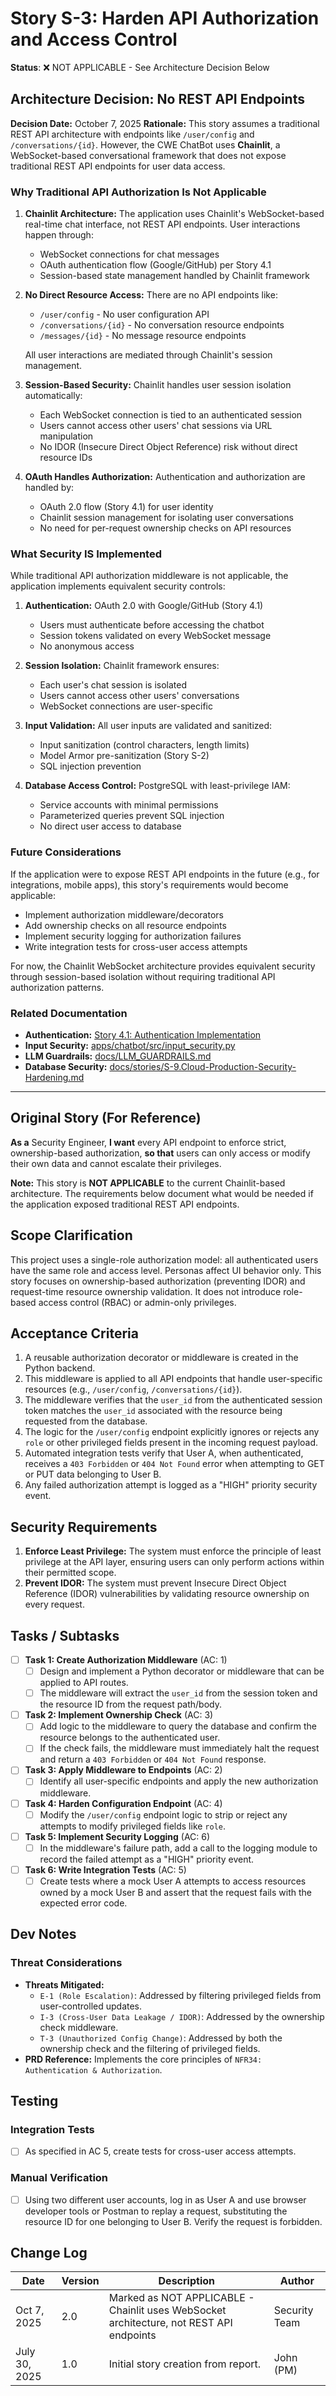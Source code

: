# Story S-3: Harden API Authorization and Access Control

**Status**: ❌ NOT APPLICABLE - See Architecture Decision Below

## Architecture Decision: No REST API Endpoints

**Decision Date:** October 7, 2025
**Rationale:** This story assumes a traditional REST API architecture with endpoints like `/user/config` and `/conversations/{id}`. However, the CWE ChatBot uses **Chainlit**, a WebSocket-based conversational framework that does not expose traditional REST API endpoints for user data access.

### Why Traditional API Authorization Is Not Applicable

1. **Chainlit Architecture:** The application uses Chainlit's WebSocket-based real-time chat interface, not REST API endpoints. User interactions happen through:
   - WebSocket connections for chat messages
   - OAuth authentication flow (Google/GitHub) per Story 4.1
   - Session-based state management handled by Chainlit framework

2. **No Direct Resource Access:** There are no API endpoints like:
   - `/user/config` - No user configuration API
   - `/conversations/{id}` - No conversation resource endpoints
   - `/messages/{id}` - No message resource endpoints

   All user interactions are mediated through Chainlit's session management.

3. **Session-Based Security:** Chainlit handles user session isolation automatically:
   - Each WebSocket connection is tied to an authenticated session
   - Users cannot access other users' chat sessions via URL manipulation
   - No IDOR (Insecure Direct Object Reference) risk without direct resource IDs

4. **OAuth Handles Authorization:** Authentication and authorization are handled by:
   - OAuth 2.0 flow (Story 4.1) for user identity
   - Chainlit session management for isolating user conversations
   - No need for per-request ownership checks on API resources

### What Security IS Implemented

While traditional API authorization middleware is not applicable, the application implements equivalent security controls:

1. **Authentication:** OAuth 2.0 with Google/GitHub (Story 4.1)
   - Users must authenticate before accessing the chatbot
   - Session tokens validated on every WebSocket message
   - No anonymous access

2. **Session Isolation:** Chainlit framework ensures:
   - Each user's chat session is isolated
   - Users cannot access other users' conversations
   - WebSocket connections are user-specific

3. **Input Validation:** All user inputs are validated and sanitized:
   - Input sanitization (control characters, length limits)
   - Model Armor pre-sanitization (Story S-2)
   - SQL injection prevention

4. **Database Access Control:** PostgreSQL with least-privilege IAM:
   - Service accounts with minimal permissions
   - Parameterized queries prevent SQL injection
   - No direct user access to database

### Future Considerations

If the application were to expose REST API endpoints in the future (e.g., for integrations, mobile apps), this story's requirements would become applicable:

- Implement authorization middleware/decorators
- Add ownership checks on all resource endpoints
- Implement security logging for authorization failures
- Write integration tests for cross-user access attempts

For now, the Chainlit WebSocket architecture provides equivalent security through session-based isolation without requiring traditional API authorization patterns.

### Related Documentation

- **Authentication:** [Story 4.1: Authentication Implementation](S-4.1-Authentication-Mechanisms.md)
- **Input Security:** [apps/chatbot/src/input_security.py](../../apps/chatbot/src/input_security.py)
- **LLM Guardrails:** [docs/LLM_GUARDRAILS.md](../LLM_GUARDRAILS.md)
- **Database Security:** [docs/stories/S-9.Cloud-Production-Security-Hardening.md](S-9.Cloud-Production-Security-Hardening.md)

---

## Original Story (For Reference)

**As a** Security Engineer,
**I want** every API endpoint to enforce strict, ownership-based authorization,
**so that** users can only access or modify their own data and cannot escalate their privileges.

**Note:** This story is **NOT APPLICABLE** to the current Chainlit-based architecture. The requirements below document what would be needed if the application exposed traditional REST API endpoints.

## Scope Clarification

This project uses a single-role authorization model: all authenticated users have the same role and access level. Personas affect UI behavior only. This story focuses on ownership-based authorization (preventing IDOR) and request-time resource ownership validation. It does not introduce role-based access control (RBAC) or admin-only privileges.

## Acceptance Criteria

1.  A reusable authorization decorator or middleware is created in the Python backend.
2.  This middleware is applied to all API endpoints that handle user-specific resources (e.g., `/user/config`, `/conversations/{id}`).
3.  The middleware verifies that the `user_id` from the authenticated session token matches the `user_id` associated with the resource being requested from the database.
4.  The logic for the `/user/config` endpoint explicitly ignores or rejects any `role` or other privileged fields present in the incoming request payload.
5.  Automated integration tests verify that User A, when authenticated, receives a `403 Forbidden` or `404 Not Found` error when attempting to GET or PUT data belonging to User B.
6.  Any failed authorization attempt is logged as a "HIGH" priority security event.

## Security Requirements

1.  **Enforce Least Privilege:** The system must enforce the principle of least privilege at the API layer, ensuring users can only perform actions within their permitted scope.
2.  **Prevent IDOR:** The system must prevent Insecure Direct Object Reference (IDOR) vulnerabilities by validating resource ownership on every request.

## Tasks / Subtasks

-   [ ] **Task 1: Create Authorization Middleware** (AC: 1)
    -   [ ] Design and implement a Python decorator or middleware that can be applied to API routes.
    -   [ ] The middleware will extract the `user_id` from the session token and the resource ID from the request path/body.
-   [ ] **Task 2: Implement Ownership Check** (AC: 3)
    -   [ ] Add logic to the middleware to query the database and confirm the resource belongs to the authenticated user.
    -   [ ] If the check fails, the middleware must immediately halt the request and return a `403 Forbidden` or `404 Not Found` response.
-   [ ] **Task 3: Apply Middleware to Endpoints** (AC: 2)
    -   [ ] Identify all user-specific endpoints and apply the new authorization middleware.
-   [ ] **Task 4: Harden Configuration Endpoint** (AC: 4)
    -   [ ] Modify the `/user/config` endpoint logic to strip or reject any attempts to modify privileged fields like `role`.
-   [ ] **Task 5: Implement Security Logging** (AC: 6)
    -   [ ] In the middleware's failure path, add a call to the logging module to record the failed attempt as a "HIGH" priority event.
-   [ ] **Task 6: Write Integration Tests** (AC: 5)
    -   [ ] Create tests where a mock User A attempts to access resources owned by a mock User B and assert that the request fails with the expected error code.

## Dev Notes

### Threat Considerations

* **Threats Mitigated:**
    * `E-1 (Role Escalation)`: Addressed by filtering privileged fields from user-controlled updates.
    * `I-3 (Cross-User Data Leakage / IDOR)`: Addressed by the ownership check middleware.
    * `T-3 (Unauthorized Config Change)`: Addressed by both the ownership check and the filtering of privileged fields.
* **PRD Reference:** Implements the core principles of `NFR34: Authentication & Authorization`.

## Testing

### Integration Tests
-   [ ] As specified in AC 5, create tests for cross-user access attempts.

### Manual Verification
-   [ ] Using two different user accounts, log in as User A and use browser developer tools or Postman to replay a request, substituting the resource ID for one belonging to User B. Verify the request is forbidden.

## Change Log

| Date          | Version | Description                   | Author      |
|---------------|---------|-------------------------------|-------------|
| Oct 7, 2025   | 2.0     | Marked as NOT APPLICABLE - Chainlit uses WebSocket architecture, not REST API endpoints | Security Team |
| July 30, 2025 | 1.0     | Initial story creation from report. | John (PM)   |
